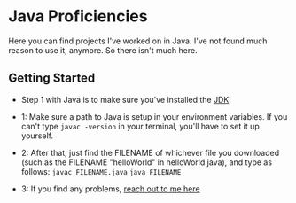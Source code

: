 # Java Proficiencies

Here you can find projects I've worked on in Java.
I've not found much reason to use it, anymore.
So there isn't much here.

## Getting Started

* Step 1 with Java is to make sure you've installed the [JDK](http://www.oracle.com/technetwork/java/javase/downloads/index.html).

* 1: Make sure a path to Java is setup in your environment variables.
  If you can't type `javac -version` in your terminal, you'll have to set it up yourself.

* 2: After that, just find the FILENAME of whichever file you downloaded (such as the FILENAME "helloWorld" in helloWorld.java), and type as follows:
`javac FILENAME.java`
`java FILENAME`

* 3: If you find any problems, [reach out to me here](mailto:markpuchalaii@gmail.com)
